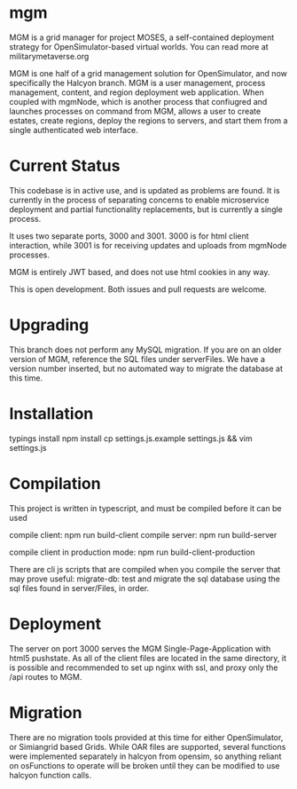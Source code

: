 # mgm

MGM is a grid manager for project MOSES, a self-contained deployment strategy for OpenSimulator-based virtual worlds.  You can read more at militarymetaverse.org

MGM is one half of a grid management solution for OpenSimulator, and now specifically the Halcyon branch.  MGM is a user management, process management, content, and region deployment web application.  When coupled with mgmNode, which is another process that confiugred and launches processes on command from MGM, allows a user to create estates, create regions, deploy the regions to servers, and start them from a single authenticated web interface.

# Current Status

This codebase is in active use, and is updated as problems are found.  It is currently in the process of separating concerns to enable microservice deployment and partial functionality replacements, but is currently a single process.

It uses two separate ports, 3000 and 3001.  3000 is for html client interaction, while 3001 is for receiving updates and uploads from mgmNode processes.

MGM is entirely JWT based, and does not use html cookies in any way.

This is open development.  Both issues and pull requests are welcome.

# Upgrading

This branch does not perform any MySQL migration.  If you are on an older version of MGM, reference the SQL files under serverFiles.  We have a version number inserted, but no automated way to migrate the database at this time.

# Installation

typings install
npm install
cp settings.js.example settings.js && vim settings.js

# Compilation

This project is written in typescript, and must be compiled before it can be used

compile client: npm run build-client
compile server: npm run build-server

compile client in production mode:  npm run build-client-production

There are cli js scripts that are compiled when you compile the server that may prove useful:
  migrate-db: test and migrate the sql database using the sql files found in server/Files, in order.

# Deployment

The server on port 3000 serves the MGM Single-Page-Application with html5 pushstate.  As all of the client files are located in the same directory, it is possible and recommended to set up nginx with ssl, and proxy only the /api routes to MGM.
 

# Migration

There are no migration tools provided at this time for either OpenSimulator, or Simiangrid based Grids.  While OAR files are supported, several functions were implemented separately in halcyon from opensim, so anything reliant on osFunctions to operate will be broken until they can be modified to use halcyon function calls.

